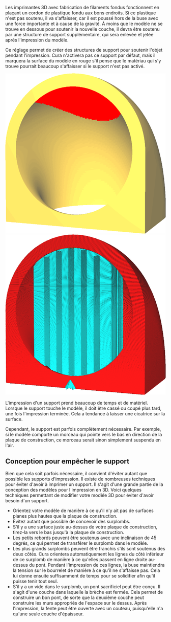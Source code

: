 Les imprimantes 3D avec fabrication de filaments fondus fonctionnent en plaçant un cordon de plastique fondu aux bons endroits. Si ce plastique n'est pas soutenu, il va s'affaisser, car il est poussé hors de la buse avec une force importante et à cause de la gravité. À moins que le modèle ne se trouve en dessous pour soutenir la nouvelle couche, il devra être soutenu par une structure de support supplémentaire, qui sera enlevée et jetée après l'impression du modèle.

Ce réglage permet de créer des structures de support pour soutenir l'objet pendant l'impression. Cura n'activera pas ce support par défaut, mais il marquera la surface du modèle en rouge s'il pense que le matériau qui s'y trouve pourrait beaucoup s'affaisser si le support n'est pas activé.

![Marquer le modèle en rouge là où le support est nécessaire](../../../articles/images/support_enable_prepare_mode.png)
![Structure de support (en cyan) pour soutenir le modèle pendant l'impression](../../../articles/images/support_enable.png)

L'impression d'un support prend beaucoup de temps et de matériel. Lorsque le support touche le modèle, il doit être cassé ou coupé plus tard, une fois l'impression terminée. Cela a tendance à laisser une cicatrice sur la surface.

Cependant, le support est parfois complètement nécessaire. Par exemple, si le modèle comporte un morceau qui pointe vers le bas en direction de la plaque de construction, ce morceau serait sinon simplement suspendu en l'air.

Conception pour empêcher le support
----

Bien que cela soit parfois nécessaire, il convient d'éviter autant que possible les supports d'impression. Il existe de nombreuses techniques pour éviter d'avoir à imprimer un support. Il s'agit d'une grande partie de la conception des modèles pour l'impression en 3D. Voici quelques techniques permettant de modifier votre modèle 3D pour éviter d'avoir besoin d'un support.
* Orientez votre modèle de manière à ce qu'il n'y ait pas de surfaces planes plus hautes que la plaque de construction.
* Évitez autant que possible de concevoir des surplombs.
* S'il y a une surface juste au-dessus de votre plaque de construction, tirez-la vers le bas jusqu'à la plaque de construction.
* Les petits rebords peuvent être soutenus avec une inclinaison de 45 degrés, ce qui permet de transférer le surplomb dans le modèle.
* Les plus grands surplombs peuvent être franchis s'ils sont soutenus des deux côtés. Cura orientera automatiquement les lignes du côté inférieur de ce surplomb de manière à ce qu'elles passent en ligne droite au-dessus du pont. Pendant l'impression de ces lignes, la buse maintiendra la tension sur le bourrelet de manière à ce qu'il ne s'affaisse pas. Cela lui donne ensuite suffisamment de temps pour se solidifier afin qu'il puisse tenir tout seul.
* S'il y a un vide dans le surplomb, un pont sacrificiel peut être conçu. Il s'agit d'une couche dans laquelle la brèche est fermée. Cela permet de construire un bon pont, de sorte que la deuxième couche peut construire les murs appropriés de l'espace sur le dessus. Après l'impression, la fente peut être ouverte avec un couteau, puisqu'elle n'a qu'une seule couche d'épaisseur.


